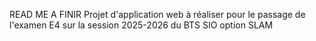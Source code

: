 READ ME A FINIR
Projet d'application web à réaliser pour le passage de l'examen E4 sur la session 2025-2026 du BTS SIO option SLAM
